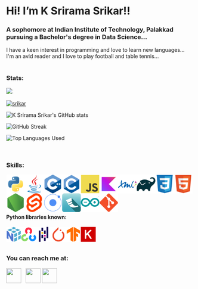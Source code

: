 <h1 align="left">Hi! I’m K Srirama Srikar!!</h1> 
<h3 align="left">A sophomore at Indian Institute of Technology, Palakkad pursuing a Bachelor's degree in Data Science...</h3>
I have a keen interest in programming and love to learn new languages...<br>
I'm an avid reader and I love to play football and table tennis...<br>
<br>
<h3>Stats:</h3>

![](https://komarev.com/ghpvc/?username=k-srirama-srikar&color=blueviolet&style=plastic&label=PROFILE+VIEWS)
<br>


<p align="left"> <a href="https://github.com/ryo-ma/github-profile-trophy"><img src="https://github-profile-trophy.vercel.app/?username=k-srirama-srikar&theme=darkhub" alt="srikar" /></a> </p>


<p align="left">
    <img src="https://github-readme-stats.vercel.app/api?username=k-srirama-srikar&show_icons=true&theme=github_dark&border_radius=30" alt="K Srirama Srikar's GitHub stats" />
</p>



<p align="left">
    <img src="https://github-readme-streak-stats.herokuapp.com?user=k-srirama-srikar&theme=highcontrast&border_radius=30" alt="GitHub Streak" />
</p>



<p align="left">
    <img src="https://github-readme-stats.vercel.app/api/top-langs/?username=k-srirama-srikar&size_weight=0.5&count_weight=0.5&theme=github_dark&langs_count=10&layout=donut&border_radius=30" alt="Top Languages Used" />
</p>
<br>


<h3>Skills:</h3>
<img align="left" alt="python" width="50px" src="https://raw.githubusercontent.com/devicons/devicon/6910f0503efdd315c8f9b858234310c06e04d9c0/icons/python/python-original.svg" />
<img align="left" alt="java" width="50px" src="https://github.com/devicons/devicon/blob/master/icons/java/java-original.svg" />
<img align="left" alt="cpp" width="50px" src="https://github.com/devicons/devicon/blob/master/icons/cplusplus/cplusplus-original.svg" />
<img align="left" alt="c" width="50px" src="https://github.com/devicons/devicon/blob/master/icons/c/c-original.svg" />
<img align="left" alt="js" width="50px" src="https://github.com/devicons/devicon/blob/master/icons/javascript/javascript-original.svg" />
<img align="left" alt="kotlin" width="50px" src="https://github.com/devicons/devicon/blob/master/icons/kotlin/kotlin-original.svg" />
<img align="left" alt="xml" width="50px" src="https://github.com/devicons/devicon/blob/master/icons/xml/xml-original.svg" />
<img align="left" alt="gradle" width="50px" src="https://github.com/devicons/devicon/blob/master/icons/gradle/gradle-original.svg" />
<img align="left" alt="css" width="50px" src="https://github.com/devicons/devicon/blob/master/icons/css3/css3-original.svg" />
<img align="left" alt="html" width="50px" src="https://github.com/devicons/devicon/blob/master/icons/html5/html5-original.svg" />
<img align="left" alt="nodejs" width="50px" src="https://github.com/devicons/devicon/blob/master/icons/nodejs/nodejs-original.svg" />
<img align="left" alt="svelte" width="50px" src="https://github.com/devicons/devicon/blob/master/icons/svelte/svelte-original.svg" />

<img align="left" alt="ionic" width="50px" src="https://github.com/devicons/devicon/blob/master/icons/ionic/ionic-original.svg" />
<img align="left" alt="flask" width="50px" src="flask.png" />
<img align="left" alt="arduino" width="50px" src="https://github.com/devicons/devicon/blob/master/icons/arduino/arduino-original.svg" />
<img align="left" alt="git" width="50px" src="https://github.com/devicons/devicon/blob/master/icons/git/git-original.svg" />
<br><br>
<br>
<br><br>
<h4>Python libraries known:</h4>
<img align="left" alt="numpy" width="40px" src="https://github.com/devicons/devicon/blob/master/icons/numpy/numpy-original.svg" />
<img align="left" alt="opencv" width="40px" src="https://github.com/devicons/devicon/blob/master/icons/opencv/opencv-original.svg" />
<img align="left" alt="pandas" width="40px" src="https://github.com/devicons/devicon/blob/master/icons/pandas/pandas-original.svg" />
<img align="left" alt="pytorch" width="40px" src="https://github.com/devicons/devicon/blob/master/icons/pytorch/pytorch-original.svg" />
<img align="left" alt="tensorflow" width="40px" src="https://github.com/devicons/devicon/blob/master/icons/tensorflow/tensorflow-original.svg" />
<img align="left" alt="keras" width="40px" src="https://github.com/devicons/devicon/blob/master/icons/keras/keras-original.svg" />

<br><br><br>
<h3>You can reach me at:</h3>
<a href="https://discord.com/users/1142830122391572521"><img align="center" src = "https://cdn.prod.website-files.com/6257adef93867e50d84d30e2/636e0a69f118df70ad7828d4_icon_clyde_blurple_RGB.svg" height=40 width=40></a>
&nbsp;
<a href="https://in.linkedin.com/in/kakaraparty-srirama-srikar-b6257b28a"><img align="center" src="https://github.com/rahuldkjain/github-profile-readme-generator/blob/master/src/images/icons/Social/linked-in-alt.svg"height=40 width=40></a>
<a href="https://www.kaggle.com/ksriramasrikar"><img align="center" src="https://github.com/rahuldkjain/github-profile-readme-generator/blob/master/src/images/icons/Social/kaggle.svg"height=40 width=40></a>


<!---
k-srirama-srikar/k-srirama-srikar is a ✨ special ✨ repository because its `README.md` (this file) appears on your GitHub profile.
You can click the Preview link to take a look at your changes.
--->
